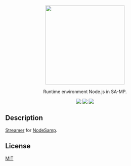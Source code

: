 <br />
<p align="center">
    <a href="https://github.com/dev2alert/node-samp">
        <img src="https://raw.githubusercontent.com/dev2alert/node-samp/main/big-logo.png" width="250px" />
    </a>
</p>
<p align="center">
    Runtime environment Node.js in SA-MP.
</p>
<p align="center">
    <a href="https://www.npmjs.com/package/@sa-mp/streamer"><img src="https://img.shields.io/npm/v/@sa-mp/streamer" /></a>
    <a href="https://www.npmjs.com/package/@sa-mp/streamer"><img src="https://img.shields.io/npm/dm/@sa-mp/streamer" /></a>
    <a href="https://github.com/dev2alert/node-samp-streamer/blob/main/LICENSE"><img src="https://img.shields.io/github/license/dev2alert/node-samp-streamer" /></a>
</p>

## Description
<p>
    <a href="https://github.com/samp-incognito/samp-streamer-plugin">Streamer</a> for <a href="https://github.com/dev2alert/node-samp">NodeSamp</a>.
</p>

## License
<p>
    <a href="https://github.com/dev2alert/node-samp-streamer/blob/main/LICENSE">MIT</a>
</p>
